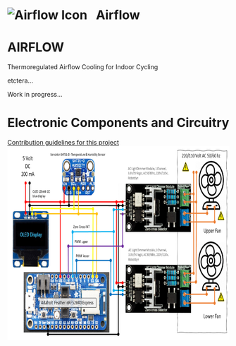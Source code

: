 # <img src="../main/images/AF_logo.png" width="64" height="64" alt="Airflow Icon"> &nbsp; Airflow
# AIRFLOW
Thermoregulated Airflow Cooling for Indoor Cycling

etctera...

Work in progress...
# Electronic Components and Circuitry<br>
[Contribution guidelines for this project](images/AF_circuitry.png)
<img src="https://github.com/Berg0162/airflow/blob/master/images/AF_circuitry.png" width="640" height="440" ALIGN="left" alt="Circuitry" > <br>
